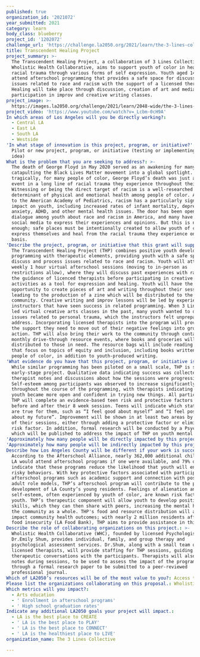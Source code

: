 ```yaml
---
published: true
organization_id: '2021072'
year_submitted: 2021
category: learn
body_class: blueberry
project_id: '1202072'
challenge_url: 'https://challenge.la2050.org/2021/learn/the-3-lines-collective/'
title: Transcendent Healing Project
project_summary: >-
  The Transcendent Healing Project, a collaboration of 3 Lines Collective and
  Wholistic Health Collaborative, aims to support youth of color in healing
  racial trauma through various forms of self expression. Youth aged 14-18 will
  attend afterschool programming that provides a safe space for discussing
  issues related to race and racism with the support of a licensed therapist.
  Healing will take place through discussion, creation of art and media, and
  participation in improv and creative writing classes.
project_image: >-
  https://images.la2050.org/challenge/2021/learn/2048-wide/the-3-lines-collective.jpg
project_video: 'https://www.youtube.com/watch?v=_Lcbm-0cH9A'
In which areas of Los Angeles will you be directly working?:
  - Central LA
  - East LA
  - South LA
  - Westside
'In what stage of innovation is this project, program, or initiative?': >-
  Pilot or new project, program, or initiative (testing or implementing a new
  idea)
What is the problem that you are seeking to address?: >-
  The death of George Floyd in May 2020 served as an awakening for many people,
  catapulting the Black Lives Matter movement into a global spotlight. But
  tragically, for many people of color, George Floyd’s death was just another
  event in a long line of racial trauma they experience throughout their lives.
  Witnessing or being the direct target of racism is a well-researched
  determinant of physical and emotional health among people of color. According
  to the American Academy of Pediatrics, racism has a particularly significant
  impact on youth, including increased rates of infant mortality, depression,
  anxiety, ADHD, and other mental health issues. The door has been opened for
  dialogue among youth about race and racism in America, and many have taken to
  social media to express their experiences and opinions. But this is not
  enough; safe places must be intentionally created to allow youth of color to
  express themselves and heal from the racial trauma they experience on a daily
  basis.
'Describe the project, program, or initiative that this grant will support to address the problem identified.': >-
  The Transcendent Healing Project (THP) combines positive youth development
  programming with therapeutic elements, providing youth with a safe space to
  discuss and process issues related to race and racism. Youth will attend
  weekly 1 hour virtual afterschool sessions (moving to in-person as
  restrictions allow), where they will discuss past experiences with race, with
  the guidance of licenced therapists before participating in creative arts
  activities as a tool for expression and healing. Youth will have the
  opportunity to create pieces of art and writing throughout their sessions,
  leading to the production of a zine which will be distributed to the
  community. Creative writing and improv lessons will be led by experienced
  instructors that have seen success in related programming. When 3 Lines has
  led virtual creative arts classes in the past, many youth wanted to discuss
  issues related to personal trauma, which the instructors felt unprepared to
  address. Incorporating licensed therapists into the program will provide youth
  the support they need to move out of their negative feelings into growth and
  action. THP will also bring their work to the community through contact-free
  monthly drive-through resource events, where books and groceries will be
  distributed to those in need. The resource bags will include reading materials
  that focus on topics of equity and inclusion, including books written by
  people of color, in addition to youth-produced writing.
'What evidence do you have that this project, program, or initiative is or will be successful, and how will you define and measure success?': >-
  While similar programming has been piloted on a small scale, THP is still an
  early-stage project. Qualitative data indicating success was collected through
  therapist notes and discussions about how the sessions were progressing.
  Self-esteem among participants was observed to increase significantly
  throughout the course of the programming, with therapists indicating that
  youth became more open and confident in trying new things. All participants in
  THP will complete an evidence-based teen risk and protective factors checklist
  before and after their 8 week session. Teens will indicate which statements
  are true for them, such as “I feel good about myself” and “I feel positive
  about my future”. Improvement will be shown in at least two areas by the end
  of their sessions, either through adding a protective factor or eliminating a
  risk factor. In addition, formal research will be conducted by a Psychologist,
  which will be published to address the impact of THP on youth mental health.
'Approximately how many people will be directly impacted by this project, program, or initiative?': '400'
'Approximately how many people will be indirectly impacted by this project, program, or initiative?': '2000'
Describe how Los Angeles County will be different if your work is successful.: >-
  According to the Afterschool Alliance, nearly 362,000 additional children in
  LA would attend afterschool programs if one were available, and 79% of parents
  indicate that these programs reduce the likelihood that youth will engage in
  risky behaviors. With key protective factors associated with participation in
  afterschool programs such as academic support and connection with positive
  adult role models, THP’s afterschool program will contribute to the positive
  development of LA County’s young residents. Feelings of alienation and low
  self-esteem, often experienced by youth of color, are known risk factors for
  youth. THP’s therapeutic component will allow youth to develop positive coping
  skills, which they can then share with peers, increasing the mental health of
  the community as a whole. THP's food and resource distribution will also
  impact community health outcomes; with nearly 2 million residents affected by
  food insecurity (LA Food Bank), THP aims to provide assistance in this area.
Describe the role of collaborating organizations on this project.: >-
  Wholistic Health Collaborative (WHC), founded by licensed Psychologist
  Dr.Emily Shum, provides individual, family, and group therapy and
  psychological assessment services. Dr.Shum, along with a small team of
  licensed therapists, will provide staffing for THP sessions, guiding
  therapeutic conversations with the participants. Therapists will also take
  notes during sessions, to be used to assess the impact of the programming
  through a formal research paper to be submitted to a peer-reviewed
  professional journal.
Which of LA2050’s resources will be of the most value to you?: Access to the LA2050 community
Please list the organizations collaborating on this proposal.: Wholistic Health Collaborative
Which metrics will you impact?:
  - Arts education
  - ' Enrollment in afterschool programs'
  - ' High school graduation rates'
Indicate any additional LA2050 goals your project will impact.:
  - LA is the best place to CREATE
  - ' LA is the best place to PLAY'
  - ' LA is the best place to CONNECT'
  - ' LA is the healthiest place to LIVE'
organization_name: The 3 Lines Collective

---
```

